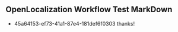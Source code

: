 ## OpenLocalization Workflow Test MarkDown
* 45a64153-ef73-41a1-87e4-181def6f0303 thanks!

<!--HONumber=Aug16_HO5-->


